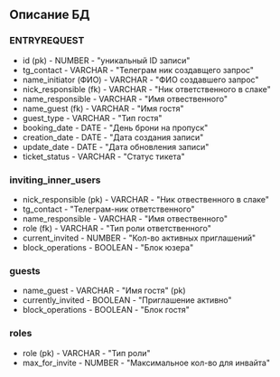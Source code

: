 ## Описание БД

### ENTRYREQUEST
- id (pk) - NUMBER - "уникальный ID записи"
- tg_contact - VARCHAR - "Телеграм ник создавщего запрос"
- name_initiator (ФИО) - VARCHAR - "ФИО создавшего запрос"
- nick_responsible (fk) - VARCHAR - "Ник ответственного в слаке"
- name_responsible - VARCHAR - "Имя отвественного"
- name_guest (fk) - VARCHAR - "Имя гостя"
- guest_type - VARCHAR - "Тип гостя"
- booking_date - DATE - "День брони на пропуск"
- creation_date - DATE - "Дата создания записи"
- update_date - DATE - "Дата обновления записи"
- ticket_status - VARCHAR - "Статус тикета"

### inviting_inner_users
- nick_responsible (pk) - VARCHAR - "Ник отвественного в слаке"
- tg_contact - "Телеграм-ник ответственного"
- name_responsible - VARCHAR - "Имя отвественного"
- role (fk) - VARCHAR - "Тип роли ответственного"
- current_invited - NUMBER - "Кол-во активных приглашений"
- block_operations - BOOLEAN - "Блок юзера"

### guests
- name_guest - VARCHAR - "Имя гостя" (pk)
- currently_invited - BOOLEAN - "Приглашение активно"
- block_operations - BOOLEAN - "Блок гостя"

### roles
- role (pk) - VARCHAR - "Тип роли"
- max_for_invite - NUMBER - "Максимальное кол-во для инвайта"
